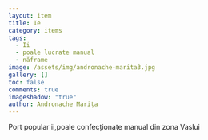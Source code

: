 ```yaml
---
layout: item
title: Ie
category: items
tags:
  - Ii
  - poale lucrate manual
  - năframe
image: /assets/img/andronache-marita3.jpg
gallery: []
toc: false
comments: true
imageshadow: "true"
author: Andronache Marița
---
```

Port popular ii,poale confecționate manual din zona Vaslui
